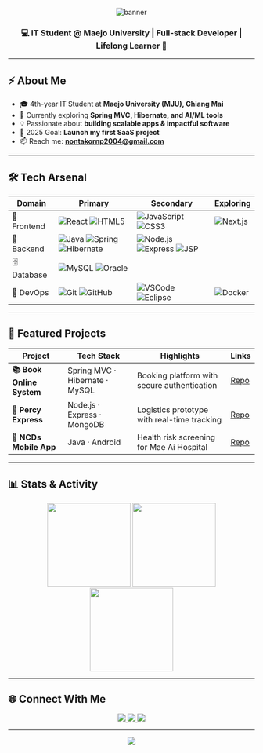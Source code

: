 <!-- Banner -->
<p align="center">
  <img
    src="https://capsule-render.vercel.app/api?type=waving&height=220&fontSize=44&fontColor=ffffff&animation=fadeIn&fontAlignY=35&text=Nontakorn%20Ut-umong&color=0:0b1220,50:2f2a24,100:b47b42"
    alt="banner"
  />
</p>

<h3 align="center">💻 IT Student @ Maejo University | Full-stack Developer | Lifelong Learner 🚀</h3>

---

## ⚡ About Me
- 🎓  4th-year IT Student at **Maejo University (MJU), Chiang Mai**  
- 🌱  Currently exploring **Spring MVC, Hibernate, and AI/ML tools**  
- 💡  Passionate about **building scalable apps & impactful software**  
- 🎯  2025 Goal: **Launch my first SaaS project**  
- 📫  Reach me: **nontakornp2004@gmail.com**

---

## 🛠 Tech Arsenal
<div align="center">

| Domain | Primary | Secondary | Exploring |
|--------|---------|-----------|-----------|
| 🎨 Frontend | ![React](https://img.shields.io/badge/React-20232A?logo=react&logoColor=61DAFB) ![HTML5](https://img.shields.io/badge/HTML5-E34F26?logo=html5&logoColor=white) | ![JavaScript](https://img.shields.io/badge/JavaScript-F7DF1E?logo=javascript&logoColor=black) ![CSS3](https://img.shields.io/badge/CSS3-1572B6?logo=css3&logoColor=white) | ![Next.js](https://img.shields.io/badge/Next.js-000?logo=nextdotjs) |
| 🔧 Backend | ![Java](https://img.shields.io/badge/Java-ED8B00?logo=openjdk&logoColor=white) ![Spring](https://img.shields.io/badge/Spring-6DB33F?logo=spring&logoColor=white) ![Hibernate](https://img.shields.io/badge/Hibernate-59666C?logo=hibernate&logoColor=white) | ![Node.js](https://img.shields.io/badge/Node.js-339933?logo=node.js&logoColor=white) ![Express](https://img.shields.io/badge/Express-000?logo=express&logoColor=white) ![JSP](https://img.shields.io/badge/JSP-007396?logo=java&logoColor=white) |  |
| 🗄 Database | ![MySQL](https://img.shields.io/badge/MySQL-4479A1?logo=mysql&logoColor=white) ![Oracle](https://img.shields.io/badge/Oracle-F80000?logo=oracle&logoColor=white) |  |  |
| 🚀 DevOps | ![Git](https://img.shields.io/badge/Git-F05032?logo=git&logoColor=white) ![GitHub](https://img.shields.io/badge/GitHub-181717?logo=github&logoColor=white) | ![VSCode](https://img.shields.io/badge/VSCode-007ACC?logo=visual-studio-code&logoColor=white) ![Eclipse](https://img.shields.io/badge/Eclipse-2C2255?logo=eclipse&logoColor=white) | ![Docker](https://img.shields.io/badge/Docker-2496ED?logo=docker&logoColor=white) |

</div>

---

## 📌 Featured Projects
| Project | Tech Stack | Highlights | Links |
|---------|------------|------------|-------|
| **📚 Book Online System** | Spring MVC · Hibernate · MySQL | Booking platform with secure authentication | [Repo](https://github.com/ZpeedX/book-online) |
| **🚛 Percy Express** | Node.js · Express · MongoDB | Logistics prototype with real-time tracking | [Repo](https://github.com/ZpeedX/percy-express) |
| **🏥 NCDs Mobile App** | Java · Android | Health risk screening for Mae Ai Hospital | [Repo](https://github.com/ZpeedX/ncds-app) |

---

## 📊 Stats & Activity
<div align="center">

<img height="170" src="https://github-readme-stats.vercel.app/api?username=ZpeedX&show_icons=true&theme=rose_pine&hide_border=true&include_all_commits=true&count_private=true&v=2" />

<img height="170" src="https://github-readme-stats.vercel.app/api/top-langs/?username=ZpeedX&layout=compact&theme=rose_pine&hide_border=true&v=2" />

<img height="170" src="https://streak-stats.demolab.com?user=ZpeedX&theme=rose_pine&hide_border=true&v=2" />

</div>

---

## 🌐 Connect With Me
<p align="center">
  <a href="mailto:nontakornp2004@gmail.com">
    <img src="https://img.shields.io/badge/Email-nontakornp2004%40gmail.com-b47b42?style=for-the-badge&logo=gmail&logoColor=ffffff&labelColor=2f2a24" />
  </a>
  <a href="https://github.com/ZpeedX">
    <img src="https://img.shields.io/badge/GitHub-ZpeedX-0b1220?style=for-the-badge&logo=github&logoColor=ffffff&labelColor=2f2a24" />
  </a>
  <a href="https://www.linkedin.com/in/nontakorn-ut-umong-9a4747386/">
    <img src="https://img.shields.io/badge/LinkedIn-Nontakorn%20Ut--umong-0a66c2?style=for-the-badge&logo=linkedin&logoColor=ffffff&labelColor=2f2a24" />
  </a>
</p>

---

<p align="center">
  <img src="https://capsule-render.vercel.app/api?type=waving&height=120&section=footer&color=0:b47b42,100:2f2a24" />
</p>
